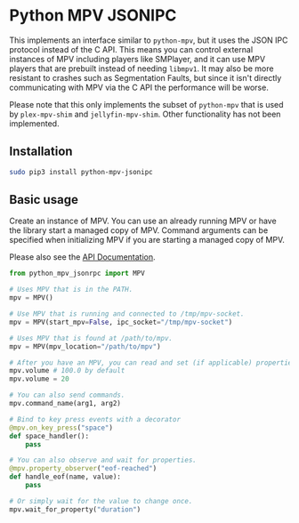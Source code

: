 # Python MPV JSONIPC

This implements an interface similar to `python-mpv`, but it uses the JSON IPC protocol instead of the C API. This means
you can control external instances of MPV including players like SMPlayer, and it can use MPV players that are prebuilt
instead of needing `libmpv1`. It may also be more resistant to crashes such as Segmentation Faults, but since it isn't
directly communicating with MPV via the C API the performance will be worse.

Please note that this only implements the subset of `python-mpv` that is used by `plex-mpv-shim` and
`jellyfin-mpv-shim`. Other functionality has not been implemented.

## Installation

```bash
sudo pip3 install python-mpv-jsonipc
```

## Basic usage

Create an instance of MPV. You can use an already running MPV or have the library start a
managed copy of MPV. Command arguments can be specified when initializing MPV if you are
starting a managed copy of MPV.

Please also see the [API Documentation](https://github.com/iwalton3/python-mpv-jsonipc/blob/master/docs.md).

```python
from python_mpv_jsonrpc import MPV

# Uses MPV that is in the PATH.
mpv = MPV()

# Use MPV that is running and connected to /tmp/mpv-socket.
mpv = MPV(start_mpv=False, ipc_socket="/tmp/mpv-socket")

# Uses MPV that is found at /path/to/mpv.
mpv = MPV(mpv_location="/path/to/mpv")

# After you have an MPV, you can read and set (if applicable) properties.
mpv.volume # 100.0 by default
mpv.volume = 20 

# You can also send commands.
mpv.command_name(arg1, arg2)

# Bind to key press events with a decorator
@mpv.on_key_press("space")
def space_handler():
    pass

# You can also observe and wait for properties.
@mpv.property_observer("eof-reached")
def handle_eof(name, value):
    pass

# Or simply wait for the value to change once.
mpv.wait_for_property("duration")
```
